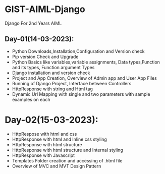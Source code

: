 # GIST-AIML-Django
Django For 2nd Years AIML

## Day-01(14-03-2023):
  - Python Downloads,Installation,Configuration and Version check
  - Pip version Check and Upgrade
  - Python Basics like variables,variable assignments, Data types,Function and its types, Function argument Types
  - Django installation and version check
  - Project and App Creation, Overview of Admin app and User App Files
  - Running of Django Project, Interface between Controllers
  - HttpResponse with string and Html tag
  - Dynamic Url Mapping with single and two parameters with sample examples on each

# Day-02(15-03-2023):
  - HttpRespose with html and css
  - HttpResponse with html and Inline css styling
  - HttpResponse with html structure
  - HttpResponse with html structure and Internal styling
  - HttpResponse with Javascript
  - Templates Folder creation and accessing of .html file
  - Overview of MVC and MVT Design Pattern
  
